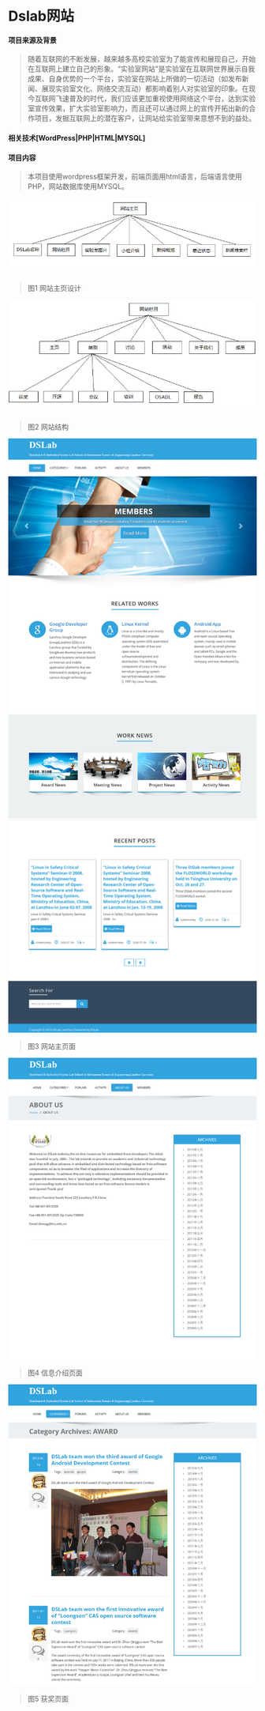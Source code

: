 # Dslab网站
#### 项目来源及背景

>随着互联网的不断发展，越来越多高校实验室为了能宣传和展现自己，开始在互联网上建立自己的形象。“实验室网站”是实验室在互联网世界展示自我成果、自身优势的一个平台，实验室在网站上所做的一切活动（如发布新闻、展现实验室文化、网络交流互动）都影响着别人对实验室的印象。在现今互联网飞速普及的时代，我们应该更加重视使用网络这个平台，达到实验室宣传效果，扩大实验室影响力，而且还可以通过网上的宣传开拓出新的合作项目，发掘互联网上的潜在客户，让网站给实验室带来意想不到的益处。

#### 相关技术[WordPress|PHP|HTML|MYSQL]

#### 项目内容
>本项目使用wordpress框架开发，前端页面用html语言，后端语言使用PHP，网站数据库使用MYSQL。

![](https://github.com/tianys6666/dslab_web/blob/master/image/d1.png)  
>图1   网站主页设计

![](https://github.com/tianys6666/dslab_web/blob/master/image/d2.png)  
>图2   网站结构

![](https://github.com/tianys6666/dslab_web/blob/master/image/d3.png)
![](https://github.com/tianys6666/dslab_web/blob/master/image/d4.png)
>图3  网站主页面

![](https://github.com/tianys6666/dslab_web/blob/master/image/d5.png)
>图4  信息介绍页面

![](https://github.com/tianys6666/dslab_web/blob/master/image/d6.png)
>图5  获奖页面
